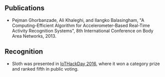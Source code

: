 ## Publications

- Pejman Ghorbanzade, Ali Khaleghi, and Ilangko Balasingham, "A Computing-Efficient Algorithm for Accelerometer-Based Real-Time Activity Recognition Systems", 8th International Conference on Body Area Networks, 2013.

## Recognition

- Sloth was presented in [IoTHackDay 2016], where it won a category prize and ranked fifth in public voting.

[IoTHackDay 2016]: https://iothackday2016.devpost.com/
